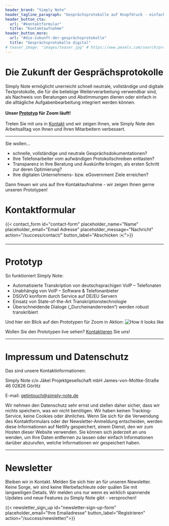 ```yaml
---
header_brand: "Simply Note"
header_tagline_paragraph: "Gesprächsprotokolle auf Knopfdruck - einfach, schnell und sicher. Made in Germany. <br> Wir machen aus digitalen Telefonaten und Videokonferenzen vollautomatisiert Transkriptionen - plattformunabhängig und einzigartig in Deutschland, Österreich und der Schweiz."
header_button_cta:
  url: "#kontaktformular"
  title: "Kontaktaufnahme"
header_button_more:
  url: "#die-zukunft-der-gesprächsprotokolle"
  title: "Gesprächsprotokolle digital"
# teaser_image: "images/teaser.jpg" # https://www.pexels.com/search/product%20testing/
---
```


# Die Zukunft der Gesprächsprotokolle

Simply Note ermöglicht unerreicht schnell neutrale, vollständige und digitale Textprotokolle, die für die beliebige Weiterverarbeitung verwendbar sind, als Nachweis von Beratungen und Abstimmungen dienen oder einfach in die alltägliche Aufgabenbearbeitung integriert werden können. <br> <br>**Unser [Prototyp](#prototyp) für Zoom läuft!** <br> <br> Treten Sie mit uns in [Kontakt](#contact-form) und wir zeigen Ihnen, wie Simply Note den Arbeitsalltag von Ihnen und Ihren Mitarbeitern verbessert.

---

Sie wollen...
- schnelle, vollständige und neutrale Gesprächsdokumentationen?
- Ihre Telefonarbeiter vom aufwändigen Protokollschreiben entlasten? 
- Transparenz in Ihre Beratung und Auskünfte bringen, als ersten Schritt zur deren Optimierung?
- Ihre digitalen Unternehmens- bzw. eGovernment Ziele erreichen?

Dann freuen wir uns auf Ihre Kontaktaufnahme - wir zeigen Ihnen gerne unseren Prototypen!

# Kontaktformular
{{< contact_form id="contact-form" placeholder_name="Name" placeholder_email="Email Adresse" placeholder_message="Nachricht" action="/success/contact/" button_label="Abschicken ✉️">}}

---

# Prototyp

So funktioniert Simply Note:
- Automatisierte Transkription von deutschsprachigen VoIP – Telefonaten
- Unabhängig von VoIP – Software & Telefonanbieter
- DSGVO konform durch Service auf DE/EU Servern
- Einsatz von State-of-the-Art Transkriptionstechnologie 
- Überschneidende Dialoge („Durcheinanderreden“) werden robust transkribiert 

Und hier ein Blick auf den Prototypen für Zoom in Aktion:
![How it looks like](images/prototype_2.jpg)

Wollen Sie den Prototypen live sehen? [Kontaktieren](#contact-form) Sie uns!

---

# Impressum und Datenschutz

Das sind unsere Kontaktinformationen:

Simply Note
c/o Jäkel Projektgesellschaft mbH
James-von-Moltke-Straße 46
02826 Görlitz


E-mail: getintouch@simply-note.de


Wir nehmen den Datenschutz sehr ernst und stellen daher sicher, dass wir nichts speichern, was wir nicht benötigen. Wir haben keinen Tracking-Service, keine Cookies oder ähnliches. Wenn Sie sich für die Verwendung des Kontaktformulars oder der Newsletter-Anmeldung entscheiden, werden diese Informationen auf Netlify gespeichert, einem Dienst, den wir zum Hosten dieser Website verwenden. Sie können sich jederzeit an uns wenden, um Ihre Daten entfernen zu lassen oder einfach Informationen darüber abzurufen, welche Informationen wir gespeichert haben.

---

# Newsletter

Bleiben wir in Kontakt. Melden Sie sich hier an für unseren Newsletter. Keine Sorge, wir sind keine Werbefachleute oder quälen Sie mit langweiligen Details. Wir melden uns nur wenn es wirklich spannende Updates und neue Features zu Simply Note gibt - versprochen!

{{< newsletter_sign_up id="newsletter-sign-up-form" placeholder_email="Ihre Emailadresse" button_label="Registrieren" action="/success/newsletter/">}}
